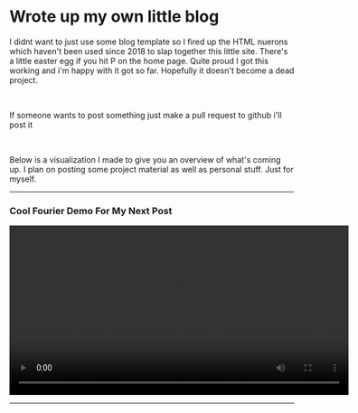 # Wrote up my own little blog

I didnt want to just use some blog template so I fired up the HTML nuerons which
haven't been used since 2018 to slap together this little site. There's a little 
easter egg if you hit P on the home page. Quite proud I got this working and i'm happy 
with it got so far. Hopefully it doesn't become a dead project. 
  
<br />

If someone wants to post something just make a pull request to github i'll post it

<br />


Below is a visualization I made to give you an overview of what's coming up. 
I plan on posting some project material as well as personal stuff.
Just for myself.

---

### Cool Fourier Demo For My Next Post

<video width="600" controls>
  <source src="../media/post1/myfirstblogvideo.mp4" type="video/mp4">
  Your browser does not support the video tag.
</video>

---

